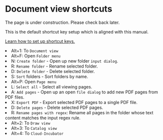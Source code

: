 # Document view shortcuts

<p>
The page is under construction. Please check back later.
</p>
<note>This is the default shortcut key setup which is aligned with this manual.</note>

<a href="Settings.md" anchor="setting-shorcut-key"> Learn how to set up shortcut keys.</a>

<list>
<li><shortcut>Alt+1</shortcut>: To <code>Document view</code>
    <list>
    <li><shortcut>Alt+F</shortcut>: Open <code>Folder menu</code>
        <list>
            <li><shortcut>N</shortcut>: <code>Create folder</code> - Open up new folder <code>input dialog</code>.</li>
            <li><shortcut>R</shortcut>: <code>Rename folder</code> - Rename selected folder.</li>
            <li><shortcut>D</shortcut>: <code>Delete folder</code> - Delete selected folder.</li>
            <li><shortcut>S</shortcut>: <code>Sort</code> folders - Sort folders by name.</li>
        </list>
    </li>
    <li><shortcut>Alt+P</shortcut>: Open <code>Page menu</code>
        <list>
            <li><shortcut>L</shortcut>: <code>Select all</code> - Select all viewing pages.</li>
            <li><shortcut>A</shortcut>: <code>Add pages</code> - Open up an open <code>file dialog</code> to add new PDF pages from PDF files.</li>
            <li><shortcut>X</shortcut>: <code>Export PDF</code> - Export selected PDF pages to a single PDF file.</li>
            <li><shortcut>D</shortcut>: <code>Delete pages</code> - Delete selected PDF pages.</li>
            <li><shortcut>R</shortcut>: <code>Rename pages with regex</code>: Rename all pages in the folder whose text content matches the input regex rule.</li>
        </list>
    </li>
    </list>
</li>

<li><shortcut>Alt+2</shortcut>: To <code>Draw view</code></li>
<li><shortcut>Alt+3</shortcut>: To <code>Catalog view</code></li>
<li><shortcut>Alt+4</shortcut>: To <code>Cloud-Incubator</code></li>
</list>